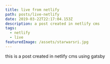```yaml
---
title: live from netlify
path: posts/live-netlify
date: 2019-03-22T22:17:04.153Z
description: a post created in netlify cms
tags:
  - netlify
  - live
featuredImage: /assets/starwarsri.jpg
---
```

this is a post created in netlify cms using gatsby
